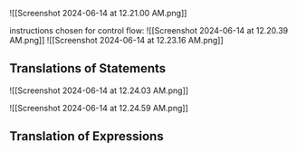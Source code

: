 ![[Screenshot 2024-06-14 at 12.21.00 AM.png]]

instructions chosen for control flow:
![[Screenshot 2024-06-14 at 12.20.39 AM.png]]
![[Screenshot 2024-06-14 at 12.23.16 AM.png]]


Translations of Statements
---
![[Screenshot 2024-06-14 at 12.24.03 AM.png]]

![[Screenshot 2024-06-14 at 12.24.59 AM.png]]


Translation of Expressions
---